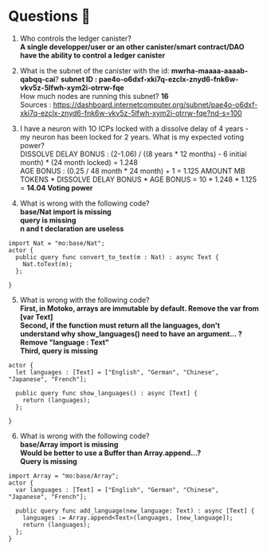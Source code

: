 # Questions 🙋

1. Who controls the ledger canister?  
**A single developper/user or an other canister/smart contract/DAO have the ability to control a ledger canister**  

2. What is the subnet of the canister with the id: **mwrha-maaaa-aaaab-qabqq-cai**? 
**subnet ID : pae4o-o6dxf-xki7q-ezclx-znyd6-fnk6w-vkv5z-5lfwh-xym2i-otrrw-fqe**  
How much nodes are running this subnet? **16**  
Sources : https://dashboard.internetcomputer.org/subnet/pae4o-o6dxf-xki7q-ezclx-znyd6-fnk6w-vkv5z-5lfwh-xym2i-otrrw-fqe?nd-s=100  
  

3. I have a neuron with 1O ICPs locked with a dissolve delay of 4 years - my neuron has been locked for 2 years. What is my expected voting power?  
DISSOLVE DELAY BONUS : (2-1.06) / ((8 years * 12 months) - 6 initial month) * (24 month locked) = 1.248  
AGE BONUS : (0.25 / 48 month * 24 month) + 1 = 1.125
AMOUNT MB TOKENS * DISSOLVE DELAY BONUS * AGE BONUS = 10 * 1.248 * 1.125 = **14.04 Voting power**  


4. What is wrong with the following code?  
**base/Nat import is missing**  
**query is missing**  
**n and t declaration are useless**  
```
import Nat = "mo:base/Nat";
actor {
  public query func convert_to_text(m : Nat) : async Text {
    Nat.toText(m);
  };
 
}
```
5. What is wrong with the following code?  
**First, in Motoko, arrays are immutable by default. Remove the var from [var Text]**  
**Second, if the function must return all the languages, don't understand why show_languages() need to have an argument... ? Remove "language : Text"**  
**Third, query is missing**  
```
actor {
  let languages : [Text] = ["English", "German", "Chinese", "Japanese", "French"];

  public query func show_languages() : async [Text] {
    return (languages);
  };
 
}
```
6. What is wrong with the following code?  
**base/Array import is missing**  
**Would be better to use a Buffer than Array.append...?**  
**Query is missing**  
```
import Array = "mo:base/Array";
actor {
  var languages : [Text] = ["English", "German", "Chinese", "Japanese", "French"];

  public query func add_language(new_language: Text) : async [Text] {
    languages := Array.append<Text>(languages, [new_language]);
    return (languages);
  };
}
```